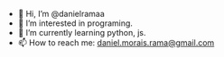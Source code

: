 - 👋 Hi, I’m @danielramaa
- 👀 I’m interested in programing.
- 🌱 I’m currently learning python, js.
- 📫 How to reach me: daniel.morais.rama@gmail.com

<!---
danielramaa/danielramaa is a ✨ special ✨ repository because its `README.md` (this file) appears on your GitHub profile.
You can click the Preview link to take a look at your changes.
--->
